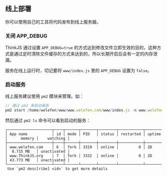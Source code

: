 ## 线上部署

你可以使用自己的工具将代码发布到线上服务器。

### 关闭 APP_DEBUG

ThinkJS 通过设置 `APP_DEBUG=true` 的方式达到修改文件立即生效的目的，这种方式是通过定时清除文件缓存的方式来达到的，所以长期开启后会有一定的内存泄漏。

服务在线上运行时，切记要将 `www/index.js` 里的 `APP_DEBUG` 设置为 `false`。

### 启动服务

线上服务建议使用 `pm2` 模块来管理。如：

```js
// 通过 pm2 来启动服务
pm2 start /home/welefen/www/www.welefen.com/www/index.js -n www.welefen.com
```

然后通过 `pm2 ls` 命令可以看到启动的服务：

```
┌────────────────────┬────┬──────┬───────┬────────┬───────────┬────────┬─────────────┬─────────────┐
│ App name           │ id │ mode │ PID   │ status │ restarted │ uptime │      memory │    watching │
├────────────────────┼────┼──────┼───────┼────────┼───────────┼────────┼─────────────┼─────────────┤
│ www.welefen.com    │ 6  │ fork │ 3319  │ online │         0 │ 2D     │  8.715 MB   │ unactivated │
│ www.ThinkJS.org    │ 7  │ fork │ 3332  │ online │         0 │ 2D     │ 43.773 MB   │ unactivated │
└────────────────────┴────┴──────┴───────┴────────┴───────────┴────────┴─────────────┴─────────────┘
 Use `pm2 desc[ribe] <id>` to get more details
```